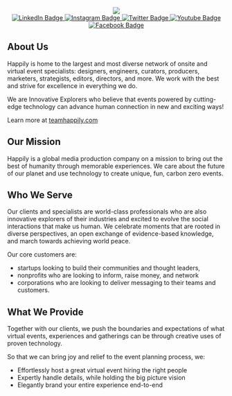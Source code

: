<div id="header" align="center">
  <img src="https://user-images.githubusercontent.com/5169/181471838-d856ae24-2117-4d6d-977f-6105492a50cc.png" />
  <div id="badges">
    <a href="https://www.linkedin.com/company/happily/">
      <img src="https://img.shields.io/badge/LinkedIn-blue?style=for-the-badge&logo=linkedin&logoColor=white" alt="LinkedIn Badge"/>
    </a>
    <a href="http://instagram.com/teamhappily">
      <img src="https://img.shields.io/badge/Instagram-purple?style=for-the-badge&logo=instagram&logoColor=white" alt="Instagram Badge"/>
    </a>
    <a href="https://twitter.com/teamhappily">
      <img src="https://img.shields.io/badge/Twitter-blue?style=for-the-badge&logo=twitter&logoColor=white" alt="Twitter Badge"/>
    </a>
    <a href="https://www.youtube.com/c/TeamHappily">
      <img src="https://img.shields.io/badge/YouTube-red?style=for-the-badge&logo=youtube&logoColor=white" alt="Youtube Badge"/>
    </a>
    <a href="https://www.facebook.com/teamhappily/">
      <img src="https://img.shields.io/badge/Facebook-blue?style=for-the-badge&logo=facebook&logoColor=white" alt="Facebook Badge"/>
    </a>
  </div>
</div>

## About Us

Happily is home to the largest and most diverse network of onsite and virtual event specialists: designers, engineers, curators, producers, marketers, strategists, editors, directors, and more. We work with the best and strive for excellence in everything we do. 

We are Innovative Explorers who believe that events powered by cutting-edge technology can advance human connection in new and exciting ways! 

Learn more at [teamhappily.com](https://teamhappily.com)


## Our Mission

Happily is a global media production company on a mission to bring out the best of humanity through memorable experiences. We care about the future of our planet and use technology to create unique, fun, carbon zero events.

## Who We Serve

Our clients and specialists are world-class professionals who are also innovative explorers of their industries and excited to evolve the social interactions that make us human. We celebrate moments that are rooted in diverse perspectives, an open exchange of evidence-based knowledge, and march towards achieving world peace.

Our core customers are: 
* startups looking to build their communities and thought leaders,
* nonprofits who are looking to inform, raise money, and network
* corporations who are looking to deliver messaging to their teams and customers. 

## What We Provide

Together with our clients, we push the boundaries and expectations of what virtual events, experiences and gatherings can be through creative uses of proven technology. 

So that we can bring joy and relief to the event planning process, we:

* Effortlessly host a great virtual event hiring the right people
* Expertly handle details, while holding the big picture vision 
* Elegantly brand your entire experience end-to-end

